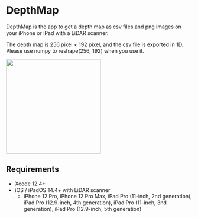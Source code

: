 #  DepthMap

DepthMap is the app to get a depth map as csv files and png images on your iPhone or iPad with a LiDAR scanner.

The depth map is 256 pixel × 192 pixel, and the csv file is exported in 1D. Please use numpy to reshape(256, 192) when you use it.

<p aline="center">
    <img src="materials/depthmap.gif" width=256>
</p>


## Requirements

- Xcode 12.4+
- iOS / iPadOS 14.4+ with LiDAR scanner
  - iPhone 12 Pro, iPhone 12 Pro Max, iPad Pro (11-inch, 2nd generation), iPad Pro (12.9-inch, 4th generation), iPad Pro (11-inch, 3nd generation), iPad Pro (12.9-inch, 5th generation)

